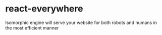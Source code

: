 # react-everywhere
Isomorphic engine will serve your website for both robots and humans in the most efficient manner
